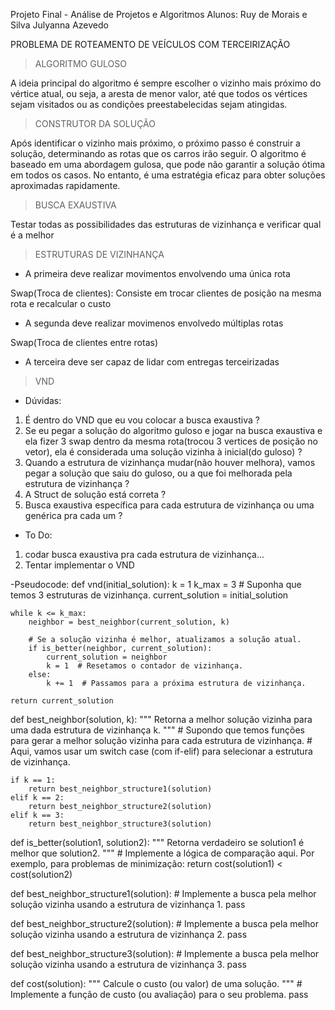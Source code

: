 Projeto Final - Análise de Projetos e Algoritmos
Alunos: Ruy de Morais e Silva
        Julyanna Azevedo

PROBLEMA DE ROTEAMENTO DE VEÍCULOS COM TERCEIRIZAÇÃO

> ALGORITMO GULOSO

A ideia principal do algoritmo é sempre escolher o vizinho mais próximo do vértice atual, ou seja, a aresta de menor valor, até que todos os vértices sejam visitados ou as condições preestabelecidas sejam atingidas.

> CONSTRUTOR DA SOLUÇÃO

Após identificar o vizinho mais próximo, o próximo passo é construir a solução, determinando as rotas que os carros irão seguir.
O algoritmo é baseado em uma abordagem gulosa, que pode não garantir a solução ótima em todos os casos. No entanto, é uma estratégia eficaz para obter soluções aproximadas rapidamente.

> BUSCA EXAUSTIVA

Testar todas as possibilidades das estruturas de vizinhança e verificar qual é a melhor

> ESTRUTURAS DE VIZINHANÇA

- A primeira deve realizar movimentos envolvendo uma única rota

Swap(Troca de clientes): Consiste em trocar clientes de posição na mesma rota e recalcular o custo

- A segunda deve realizar movimenos envolvedo múltiplas rotas

Swap(Troca de clientes entre rotas)

- A terceira deve ser capaz de lidar com entregas terceirizadas

> VND

- Dúvidas:

1. É dentro do VND que eu vou colocar a busca exaustiva ?
2. Se eu pegar a solução do algoritmo guloso e jogar na busca exaustiva e ela fizer 3 swap dentro da mesma rota(trocou 3 vertices de posição no vetor), ela é considerada uma solução vizinha à inicial(do guloso) ?
3. Quando a estrutura de vizinhança mudar(não houver melhora), vamos pegar a solução que saiu do guloso, ou a que foi melhorada pela estrutura de vizinhança ?
4. A Struct de solução está correta ?
5. Busca exaustiva específica para cada estrutura de vizinhança ou uma genérica pra cada um ?

- To Do:
1. codar busca exaustiva pra cada estrutura de vizinhança...
2. Tentar implementar o VND

-Pseudocode:
def vnd(initial_solution):
    k = 1
    k_max = 3  # Suponha que temos 3 estruturas de vizinhança.
    current_solution = initial_solution

    while k <= k_max:
        neighbor = best_neighbor(current_solution, k)

        # Se a solução vizinha é melhor, atualizamos a solução atual.
        if is_better(neighbor, current_solution):
            current_solution = neighbor
            k = 1  # Resetamos o contador de vizinhança.
        else:
            k += 1  # Passamos para a próxima estrutura de vizinhança.

    return current_solution


def best_neighbor(solution, k):
    """ Retorna a melhor solução vizinha para uma dada estrutura de vizinhança k. """
    # Supondo que temos funções para gerar a melhor solução vizinha para cada estrutura de vizinhança.
    # Aqui, vamos usar um switch case (com if-elif) para selecionar a estrutura de vizinhança.

    if k == 1:
        return best_neighbor_structure1(solution)
    elif k == 2:
        return best_neighbor_structure2(solution)
    elif k == 3:
        return best_neighbor_structure3(solution)


def is_better(solution1, solution2):
    """ Retorna verdadeiro se solution1 é melhor que solution2. """
    # Implemente a lógica de comparação aqui. Por exemplo, para problemas de minimização:
    return cost(solution1) < cost(solution2)


def best_neighbor_structure1(solution):
    # Implemente a busca pela melhor solução vizinha usando a estrutura de vizinhança 1.
    pass


def best_neighbor_structure2(solution):
    # Implemente a busca pela melhor solução vizinha usando a estrutura de vizinhança 2.
    pass


def best_neighbor_structure3(solution):
    # Implemente a busca pela melhor solução vizinha usando a estrutura de vizinhança 3.
    pass


def cost(solution):
    """ Calcule o custo (ou valor) de uma solução. """
    # Implemente a função de custo (ou avaliação) para o seu problema.
    pass
